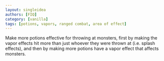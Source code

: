 ```yaml
---
layout: singleidea
authors: [FIQ]
category: [vanilla]
tags: [potions, vapors, ranged combat, area of effect]
---
```

Make more potions effective for throwing at monsters, first by making the vapor effects hit more than just whoever they were thrown at (i.e. splash effects), and then by making more potions have a vapor effect that affects monsters.
